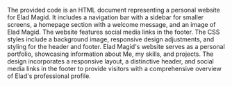 The provided code is an HTML document representing a personal website for Elad Magid.
 It includes a navigation bar with a sidebar for smaller screens,
 a homepage section with a welcome message, and an image of Elad Magid.
 The website features social media links in the footer.
 The CSS styles include a background image,
 responsive design adjustments, and styling for the header and footer.
Elad Magid's website serves as a personal portfolio,
 showcasing information about Me, my skills, and projects.
 The design incorporates a responsive layout,
 a distinctive header,
 and social media links in the footer to provide visitors with a comprehensive
 overview of Elad's professional profile.